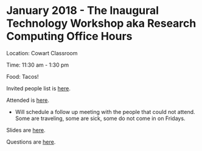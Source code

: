 # January 2018 - The Inaugural Technology Workshop aka Research Computing Office Hours

Location: Cowart Classroom

Time: 11:30 am - 1:30 pm

Food: Tacos!

Invited people list is [here](https://github.com/Pomona-ITS/hpc/blob/master/training/workshops/tech_workshop/january2018/invited.md).


Attended is [here](https://github.com/Pomona-ITS/hpc/blob/master/training/workshops/tech_workshop/january2018/attended.md).

* Will schedule a follow up meeting with the people that could not attend. Some are traveling, some are sick, some do not come in on Fridays.

Slides are [here]().

Questions are [here]().

